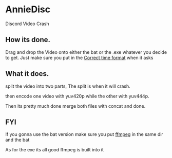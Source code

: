 # AnnieDisc
Discord Video Crash

## How its done.

Drag and drop the Video onto either the bat or the .exe whatever you decide to get.
Just make sure you put in the [Correct time format](https://i.imgur.com/S5BHdms.png) when it asks

## What it does.

split the video into two parts, The split is when it will crash.

then encode one video with yuv420p while the other with yuv444p.

Then its pretty much done merge both files with concat and done.

## FYI
 If you gonna use the bat version make sure you put [ffmpeg](https://ffmpeg.org/) in the same dir and the bat

As for the exe its all good ffmpeg is built into it
